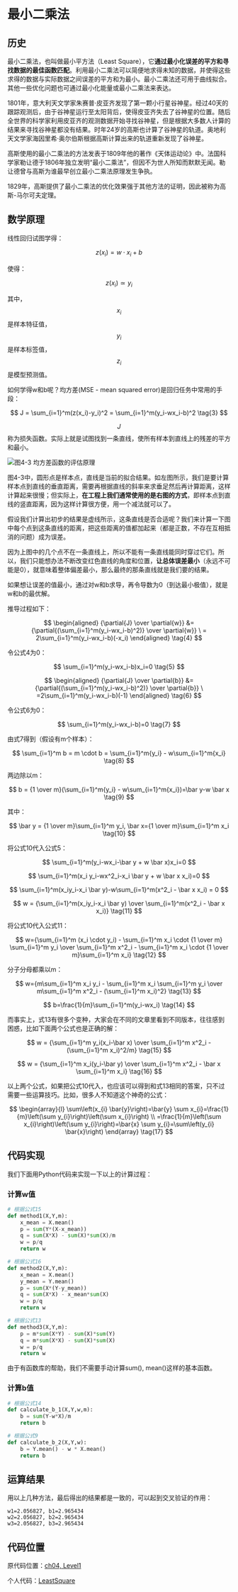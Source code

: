 # 最小二乘法

## 历史

最小二乘法，也叫做最小平方法（Least Square），它**通过最小化误差的平方和寻找数据的最佳函数匹配**。利用最小二乘法可以简便地求得未知的数据，并使得这些求得的数据与实际数据之间误差的平方和为最小。最小二乘法还可用于曲线拟合。其他一些优化问题也可通过最小化能量或最小二乘法来表达。

1801年，意大利天文学家朱赛普·皮亚齐发现了第一颗小行星谷神星。经过40天的跟踪观测后，由于谷神星运行至太阳背后，使得皮亚齐失去了谷神星的位置。随后全世界的科学家利用皮亚齐的观测数据开始寻找谷神星，但是根据大多数人计算的结果来寻找谷神星都没有结果。时年24岁的高斯也计算了谷神星的轨道。奥地利天文学家海因里希·奥尔伯斯根据高斯计算出来的轨道重新发现了谷神星。

高斯使用的最小二乘法的方法发表于1809年他的著作《天体运动论》中。法国科学家勒让德于1806年独立发明“最小二乘法”，但因不为世人所知而默默无闻。勒让德曾与高斯为谁最早创立最小二乘法原理发生争执。

1829年，高斯提供了最小二乘法的优化效果强于其他方法的证明，因此被称为高斯-马尔可夫定理。

## 数学原理

线性回归试图学得：

$$z(x_i)=w \cdot x_i+b \tag{1}$$

使得：

$$z(x_i) \simeq y_i \tag{2}$$

其中，$$x_i$$是样本特征值，$$y_i$$是样本标签值，$$z_i$$是模型预测值。

如何学得w和b呢？均方差\(MSE - mean squared error\)是回归任务中常用的手段： 

$$ J = \sum_{i=1}^m(z(x_i)-y_i)^2 = \sum_{i=1}^m(y_i-wx_i-b)^2 \tag{3} $$

$$J$$称为损失函数。实际上就是试图找到一条直线，使所有样本到直线上的残差的平方和最小。

![&#x56FE;4-3 &#x5747;&#x65B9;&#x5DEE;&#x51FD;&#x6570;&#x7684;&#x8BC4;&#x4F30;&#x539F;&#x7406;](../.gitbook/assets/image%20%2817%29.png)

图4-3中，圆形点是样本点，直线是当前的拟合结果。如左图所示，我们是要计算样本点到直线的垂直距离，需要再根据直线的斜率来求垂足然后再计算距离，这样计算起来很慢；但实际上，**在工程上我们通常使用的是右图的方式**，即样本点到直线的竖直距离，因为这样计算很方便，用一个减法就可以了。

假设我们计算出初步的结果是虚线所示，这条直线是否合适呢？我们来计算一下图中每个点到这条直线的距离，把这些距离的值都加起来（都是正数，不存在互相抵消的问题）成为误差。

因为上图中的几个点不在一条直线上，所以不能有一条直线能同时穿过它们。所以，我们只能想办法不断改变红色直线的角度和位置，**让总体误差最小**（永远不可能是0），就意味着整体偏差最小，那么最终的那条直线就是我们要的结果。

如果想让误差的值最小，通过对w和b求导，再令导数为0（到达最小极值），就是w和b的最优解。

推导过程如下：

$$ \begin{aligned} {\partial{J} \over \partial{w}} &={\partial{(\sum_{i=1}^m(y_i-wx_i-b)^2)} \over \partial{w}} \ = 2\sum_{i=1}^m(y_i-wx_i-b)(-x_i) \end{aligned} \tag{4} $$

令公式4为0：

$$ \sum_{i=1}^m(y_i-wx_i-b)x_i=0 \tag{5} $$

$$ \begin{aligned} {\partial{J} \over \partial{b}} &={\partial{(\sum_{i=1}^m(y_i-wx_i-b)^2)} \over \partial{b}} \ =2\sum_{i=1}^m(y_i-wx_i-b)(-1) \end{aligned} \tag{6} $$

令公式6为0：

$$ \sum_{i=1}^m(y_i-wx_i-b)=0 \tag{7} $$

由式7得到（假设有m个样本）：

$$ \sum_{i=1}^m b = m \cdot b = \sum_{i=1}^m{y_i} - w\sum_{i=1}^m{x_i} \tag{8} $$

两边除以m：

$$ b = {1 \over m}(\sum_{i=1}^m{y_i} - w\sum_{i=1}^m{x_i})=\bar y-w \bar x \tag{9} $$

其中：

$$ \bar y = {1 \over m}\sum_{i=1}^m y_i, \bar x={1 \over m}\sum_{i=1}^m x_i \tag{10} $$

将公式10代入公式5：

$$ \sum_{i=1}^m(y_i-wx_i-\bar y + w \bar x)x_i=0 $$

$$ \sum_{i=1}^m(x_i y_i-wx^2_i-x_i \bar y + w \bar x x_i)=0 $$

$$ \sum_{i=1}^m(x_iy_i-x_i \bar y)-w\sum_{i=1}^m(x^2_i - \bar x x_i) = 0 $$

$$ w = {\sum_{i=1}^m(x_iy_i-x_i \bar y) \over \sum_{i=1}^m(x^2_i - \bar x x_i)} \tag{11} $$

将公式10代入公式11：

$$ w={\sum_{i=1}^m (x_i \cdot y_i) - \sum_{i=1}^m x_i \cdot {1 \over m} \sum_{i=1}^m y_i \over \sum_{i=1}^m x^2_i - \sum_{i=1}^m x_i \cdot {1 \over m}\sum_{i=1}^m x_i} \tag{12} $$

分子分母都乘以m：

$$ w={m\sum_{i=1}^m x_i y_i - \sum_{i=1}^m x_i \sum_{i=1}^m y_i \over m\sum_{i=1}^m x^2_i - (\sum_{i=1}^m x_i)^2} \tag{13} $$

$$ b=\frac{1}{m}\sum_{i=1}^m(y_i-wx_i) \tag{14} $$

而事实上，式13有很多个变种，大家会在不同的文章里看到不同版本，往往感到困惑，比如下面两个公式也是正确的解：

$$ w = {\sum_{i=1}^m y_i(x_i-\bar x) \over \sum_{i=1}^m x^2_i - (\sum_{i=1}^m x_i)^2/m} \tag{15} $$

$$ w = {\sum_{i=1}^m x_i(y_i-\bar y) \over \sum_{i=1}^m x^2_i - \bar x \sum_{i=1}^m x_i} \tag{16} $$

以上两个公式，如果把公式10代入，也应该可以得到和式13相同的答案，只不过需要一些运算技巧。比如，很多人不知道这个神奇的公式：

$$
\begin{array}{l}
\sum\left(x_{i} \bar{y}\right)=\bar{y} \sum x_{i}=\frac{1}{m}\left(\sum y_{i}\right)\left(\sum x_{i}\right) \\
=\frac{1}{m}\left(\sum x_{i}\right)\left(\sum y_{i}\right)=\bar{x} \sum y_{i}=\sum\left(y_{i} \bar{x}\right)
\end{array} \tag{17}
$$

## 代码实现

我们下面用Python代码来实现一下以上的计算过程：

### 计算w值

```python
# 根据公式15
def method1(X,Y,m):
    x_mean = X.mean()
    p = sum(Y*(X-x_mean))
    q = sum(X*X) - sum(X)*sum(X)/m
    w = p/q
    return w

# 根据公式16
def method2(X,Y,m):
    x_mean = X.mean()
    y_mean = Y.mean()
    p = sum(X*(Y-y_mean))
    q = sum(X*X) - x_mean*sum(X)
    w = p/q
    return w

# 根据公式13
def method3(X,Y,m):
    p = m*sum(X*Y) - sum(X)*sum(Y)
    q = m*sum(X*X) - sum(X)*sum(X)
    w = p/q
    return w
```

由于有函数库的帮助，我们不需要手动计算sum\(\), mean\(\)这样的基本函数。

### 计算b值

```python
# 根据公式14
def calculate_b_1(X,Y,w,m):
    b = sum(Y-w*X)/m
    return b

# 根据公式9
def calculate_b_2(X,Y,w):
    b = Y.mean() - w * X.mean()
    return b
```

## 运算结果

用以上几种方法，最后得出的结果都是一致的，可以起到交叉验证的作用：

```text
w1=2.056827, b1=2.965434
w2=2.056827, b2=2.965434
w3=2.056827, b3=2.965434
```

## 代码位置

原代码位置：[ch04, Level1](https://github.com/microsoft/ai-edu/blob/master/A-%E5%9F%BA%E7%A1%80%E6%95%99%E7%A8%8B/A2-%E7%A5%9E%E7%BB%8F%E7%BD%91%E7%BB%9C%E5%9F%BA%E6%9C%AC%E5%8E%9F%E7%90%86%E7%AE%80%E6%98%8E%E6%95%99%E7%A8%8B/SourceCode/ch04-SingleVariableLinearRegression/Level1_LeastSquare.py)

个人代码：[LeastSquare](https://github.com/Knowledge-Precipitation-Tribe/Neural-network/blob/master/singleVariableLinearRegression/LeastSquare.py)

